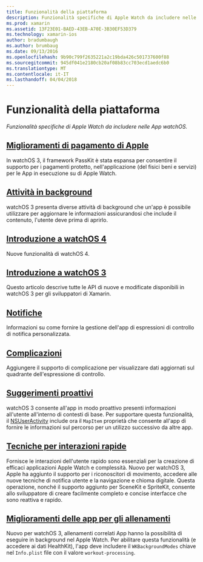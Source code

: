 ```yaml
---
title: Funzionalità della piattaforma
description: Funzionalità specifiche di Apple Watch da includere nelle App watchOS.
ms.prod: xamarin
ms.assetid: 13F23E01-BAED-43EB-A70E-3B30EF53D379
ms.technology: xamarin-ios
author: bradumbaugh
ms.author: brumbaug
ms.date: 09/13/2016
ms.openlocfilehash: 9b90c799f2635221a2c19bda426c501737600f88
ms.sourcegitcommit: 945df041e2180cb20af08b83cc703ecd1aedc6b0
ms.translationtype: MT
ms.contentlocale: it-IT
ms.lasthandoff: 04/04/2018
---
```

# <a name="platform-features"></a>Funzionalità della piattaforma

_Funzionalità specifiche di Apple Watch da includere nelle App watchOS._

## <a name="apple-pay-enhancementsioswatchosplatformapple-paymd"></a>[Miglioramenti di pagamento di Apple](~/ios/watchos/platform/apple-pay.md)

In watchOS 3, il framework PassKit è stata espansa per consentire il supporto per i pagamenti protetto, nell'applicazione (del fisici beni e servizi) per le App in esecuzione su di Apple Watch.

## <a name="background-tasksioswatchosplatformbackground-tasksmd"></a>[Attività in background](~/ios/watchos/platform/background-tasks.md)

watchOS 3 presenta diverse attività di background che un'app è possibile utilizzare per aggiornare le informazioni assicurandosi che include il contenuto, l'utente deve prima di aprirlo.

## <a name="introduction-to-watchos-4introduction-to-watchos4md"></a>[Introduzione a watchOS 4](introduction-to-watchos4.md)

Nuove funzionalità di watchOS 4.

## <a name="introduction-to-watchos-3introduction-to-watchos3indexmd"></a>[Introduzione a watchOS 3](introduction-to-watchos3/index.md)

Questo articolo descrive tutte le API di nuove e modificate disponibili in watchOS 3 per gli sviluppatori di Xamarin.

##  <a name="notificationsnotificationsmd"></a>[Notifiche](notifications.md)

Informazioni su come fornire la gestione dell'app di espressioni di controllo di notifica personalizzata.

##  <a name="complicationscomplicationsmd"></a>[Complicazioni](complications.md)

Aggiungere il supporto di complicazione per visualizzare dati aggiornati sul quadrante dell'espressione di controllo.


## <a name="proactive-suggestionsioswatchosplatformproactive-suggestionsmd"></a>[Suggerimenti proattivi](~/ios/watchos/platform/proactive-suggestions.md)

watchOS 3 consente all'app in modo proattivo presenti informazioni all'utente all'interno di contesti di base. Per supportare questa funzionalità, il [NSUserActivity](https://developer.apple.com/reference/foundation/nsuseractivity) include ora il `MapItem` proprietà che consente all'app di fornire le informazioni sul percorso per un utilizzo successivo da altre app.

## <a name="quick-interaction-techniquesioswatchosplatformquick-interaction-techniquesmd"></a>[Tecniche per interazioni rapide](~/ios/watchos/platform/quick-interaction-techniques.md)

Fornisce le interazioni dell'utente rapido sono essenziali per la creazione di efficaci applicazioni Apple Watch e complessità. Nuovo per watchOS 3, Apple ha aggiunto il supporto per i riconoscitori di movimento, accedere alle nuove tecniche di notifica utente e la navigazione e chioma digitale. Questa operazione, nonché il supporto aggiunto per SceneKit e SpriteKit, consente allo sviluppatore di creare facilmente completo e concise interfacce che sono reattiva e rapido.

## <a name="workout-app-enhancementsioswatchosplatformworkout-appsmd"></a>[Miglioramenti delle app per gli allenamenti](~/ios/watchos/platform/workout-apps.md)

Nuovo per watchOS 3, allenamenti correlati App hanno la possibilità di eseguire in background nel Apple Watch. Per abilitare questa funzionalità (e accedere ai dati HealthKit), l'app deve includere il `WKBackgroundModes` chiave nel `Info.plist` file con il valore `workout-processing`.
